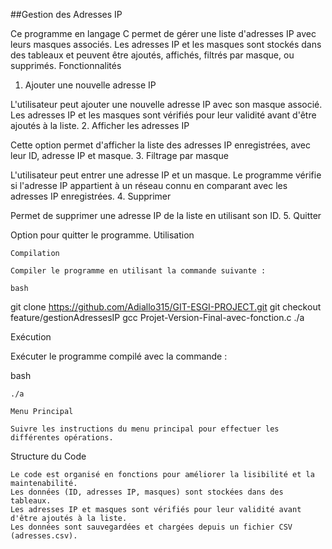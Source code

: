##Gestion des Adresses IP

Ce programme en langage C permet de gérer une liste d'adresses IP avec leurs masques associés. Les adresses IP et les masques sont stockés dans des tableaux et peuvent être ajoutés, affichés, filtrés par masque, ou supprimés.
Fonctionnalités
1. Ajouter une nouvelle adresse IP

L'utilisateur peut ajouter une nouvelle adresse IP avec son masque associé. Les adresses IP et les masques sont vérifiés pour leur validité avant d'être ajoutés à la liste.
2. Afficher les adresses IP

Cette option permet d'afficher la liste des adresses IP enregistrées, avec leur ID, adresse IP et masque.
3. Filtrage par masque

L'utilisateur peut entrer une adresse IP et un masque. Le programme vérifie si l'adresse IP appartient à un réseau connu en comparant avec les adresses IP enregistrées.
4. Supprimer

Permet de supprimer une adresse IP de la liste en utilisant son ID.
5. Quitter

Option pour quitter le programme.
Utilisation

    Compilation

    Compiler le programme en utilisant la commande suivante :

    bash


git clone https://github.com/Adiallo315/GIT-ESGI-PROJECT.git
git checkout feature/gestionAdressesIP
gcc Projet-Version-Final-avec-fonction.c
./a


Exécution

Exécuter le programme compilé avec la commande :

bash

    ./a

    Menu Principal

    Suivre les instructions du menu principal pour effectuer les différentes opérations.

Structure du Code

    Le code est organisé en fonctions pour améliorer la lisibilité et la maintenabilité.
    Les données (ID, adresses IP, masques) sont stockées dans des tableaux.
    Les adresses IP et masques sont vérifiés pour leur validité avant d'être ajoutés à la liste.
    Les données sont sauvegardées et chargées depuis un fichier CSV (adresses.csv).
